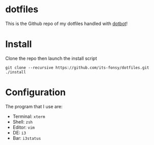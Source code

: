 # dotfiles
This is the Github repo of my dotfiles handled with
[dotbot](https://github.com/anishathalye/dotbot)!

# Install
Clone the repo then launch the install script

	git clone --recursive https://github.com/its-fonsy/dotfiles.git
	./install

# Configuration
The program that I use are:

+ Terminal: `xterm` 
+ Shell: `zsh`
+ Editor: `vim`
+ DE: `i3`
+ Bar: `i3status` 
